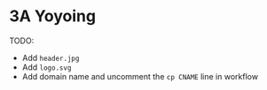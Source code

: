 # 3A Yoyoing

TODO:

- Add `header.jpg`
- Add `logo.svg`
- Add domain name and uncomment the `cp CNAME` line in workflow
